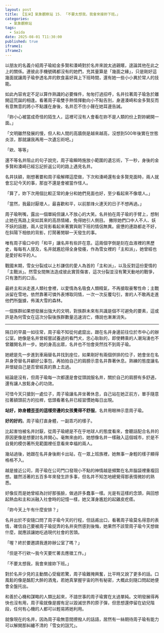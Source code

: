 ```yaml
---
layout: post
title: 【玉米】氣象觀察站 15. 「不要太想我，我會來接妳下班。」
categories:
  - 氣象觀察站
tags:
  - Saida
date: 2025-08-01 T11:30:00
published: true
iframe1: 
iframe2:
---
```


以朋友的名義介紹周子瑜給金多賢和湊崎對於名井來說太過親暱，遑論其他在此之上的關係。連彼此手機號碼都沒有的她們，充其量算是「幾面之緣」，只是剛好這幾面就讓周子瑜參透名井的飲食喜好與上下班時間，還有她一些小小異於常人的技能。

如此內容肯定不足以算作熟識的必要條件，匆匆打過招呼，名井拉著周子瑜急於離開這荒誕的相逢。看著周子瑜雙手熱情揮動向小不點告別，身邊湊崎和金多賢反而有意無意的將小不點護在身後，名井忍不住小聲在她耳邊告誡。

「妳小心被當成奇怪的陌生人，這裡可沒有人會看在妳不是人類的份上對妳網開一面。」

「文明雖然發展的慢，但人和人間的高牆倒是越來越高，沒想到500年後實在世態炎涼，那就讓我再用一次遺忘術吧。」

「欸、等等」

還不等名井阻止的句子說完，周子瑜瞬時施放小範圍的遺忘術，下一秒，身後的金多賢和湊崎已經忘記折返公司的路上遇見名井。

名井扶額，剛想著要和周子瑜解釋這麼做，下次和湊崎還有金多賢見面時，兩人就會忘記今天的事，那豈不還是會被當作怪人。

「算了，妳下次用個比較正常的身分和她們見面也好，至少看起來不像壞人。」

「當然，我最討厭壞人，最喜歡和平，以前那烽火連天的日子不想再過。」

周子瑜咧嘴，露出一個單純但讓人不放心的大笑。名井拍在周子瑜的手臂上，想制止她在馬路上突如其來的高昂情緒，免得她引人側目。
撇除她們口中人不人、妖不妖的話題，兩人從背影看起來著實與剛下班的情侶無異。疲憊的連路都走不好，在斜陽下相依的背影，打鬧著閒聊一天發生的事。

唯有周子瑜口中的「和平」讓名井有些許在意。這兩個字倒是刻在血液裡的黑歷史，每每有人提及，名井就尷尬得全身發癢，作為雪女裡的「主和派」，她曾經也是愛好和平的人。

戰國末期，雪女分裂成以上杉謙信的愛人為首的「主和派」，以及反對這份愛情的「主戰派」。然雪女間無法造成彼此實質傷害，這次分裂並沒有驚天動地的戰爭，只有激烈的口舌。

最終主和派走進人類社會裡，以愛情為名吸食人類精氣，不再搶取豪奪性命；主戰派留在雪地，依然靠著可憐外表博取同情，一次一次反覆勾引，害的人不敢再走進他們所盤據，佈滿大雪的森林。

一個族群如果想發展出強大的文明，對族群未來有共識是個不可避免的要素，這或許是為何雪女在這次分裂後族群數量迅速消亡，傳說也漸漸消失。

---

隔日的早晨一如往常，周子瑜不知從何處竄出，跟在名井身邊前往位於市中心的辦公室。她像是名井曾經嘗試養過的看門犬，忠心耿耿的，即使轉乘的人潮洶湧也不曾離開名井一步。她的身高出眾，名井也不怕會突然找不到周子瑜。

她總是先一步進到車廂替名井找到座位，如果剛好有兩個併排的位子，她會坐在名井身旁替名井顧好公事包，再拍拍自己的肩膀示意名井靠著休息。熟練的態度讓名井懷疑自己是否曾經真的靠上去過。

結論是沒有，但周子瑜每一次都還是會從頭說服名井，關於自己的肩膀有多舒適，還有讓人放鬆身心的功效。

可惜今天只搶到一處位子，周子瑜讓名井坐著休息，自己站在她正前方，單手隨意拉著額頭前方的拉桿，低頭看著名井已經習慣她每日出現。

__站好，妳身體歪歪的這樣旁邊的女孩覺得不舒服__。名井用眼神示意周子瑜。

__好的好的__。周子瑜打直身體，一副乖巧的樣子。

比起害怕被名井討厭，從周子瑜總是不在乎地球人的態度看來，會聽話配合名井的原因更像是想要討名井開心。毫無來由的，她想像名井一樣融入這個城市，於是不自覺的模仿著所見範圍裡任意看來幸福的兩人。

幾站過後，她跟在名井身後刷卡出站，在一眾上班族裡，她無事一身輕的樣子顯得格格不入。

越是接近公司，周子瑜在公司門口發現小不點的神情越是頻繁在名井腦袋裡重複回想。雖然活著的五百多年來發生許多事，但名井不知怎地總覺得那表情微妙的熟悉。

好像反而是她曾經為討好那張臉，做過許多蠢事一樣。光是有這樣的念頭，與回想起熱血和主和派融入社會時的記憶一樣，她又渾身尷尬的起雞皮疙瘩。

「妳今天上午有什麼安排？」

名井出於不安隨口問了周子瑜今天的行程，但話甫出口，看著周子瑜莫名得意的表情，確信自己要被周子瑜捉弄的名井突然感到後悔，她果然不該管周子瑜今天想做什麼，就應該讓她吃過現代社會的苦頭。

「喔？終於要邀請我進妳辦公室了嗎？」

「但是不行欸～我今天要忙著去應徵工作。」

「不要太想我，我會來接妳下班。」

對於名井少見的主動關心受寵若驚，周子瑜難掩興奮，比平時又說了更多的話。口風鬆的像是酩酊大醉的酒鬼，若她真掌握宇宙的所有秘密，大概此刻隨口問起她便會全盤托出。

和善於心機和謀略的人類比起來，不諳世事的周子瑜實在太過單純。文明發展得再快也沒有用，周子瑜就像是握有足以毀滅世界的原子彈，但思想還停留在幼兒階段，任何有心機的人都可以輕易將她利用。

就像現在的名井，因為周子瑜無意間撩撥人的話語，居然有一絲期待周子瑜有能力可以解開那糾纏不清的「雪女的詛咒」。



